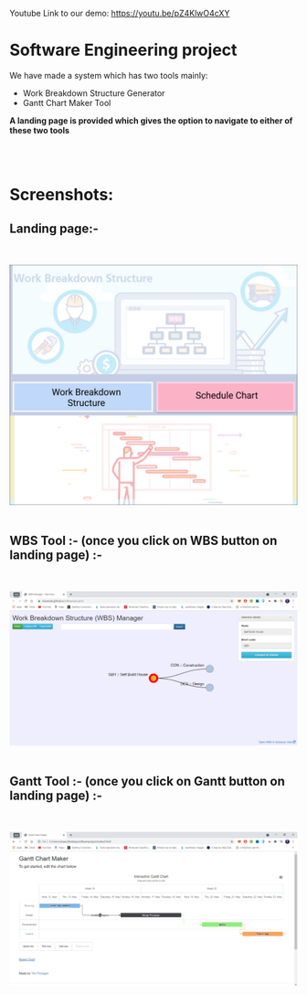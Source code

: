 Youtube Link to our demo:
<https://youtu.be/pZ4KlwO4cXY>

# Software Engineering project 

We have made a system which has two tools mainly:

* Work Breakdown Structure Generator
* Gantt Chart Maker Tool

**A landing page is provided which gives the option to navigate to either of these two tools**

<br><br/>

# Screenshots:

## Landing page:-

<br></br>
<img src="Untitled.png" />
<br></br>

## WBS Tool :- (once you click on WBS button on landing page) :-
<br></br>
<img src="wbs.png" />
<br></br>

## Gantt Tool :- (once you click on Gantt button on landing page) :-
<br></br>
<img src="gantt.png" />
<br></br>
